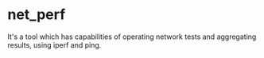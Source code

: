 # net_perf
It's a tool which has capabilities of operating network tests and aggregating results, using iperf and ping.
